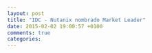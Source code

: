 ```yaml
---
layout: post
title: "IDC - Nutanix nombrado Market Leader"
date: 2015-02-02 19:00:57 +0100
comments: true
categories: 
---
```

